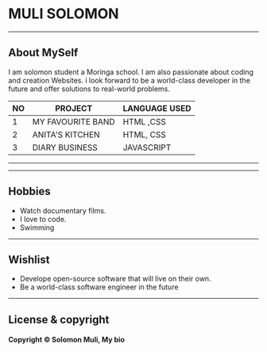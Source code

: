 <!-- About Myself -->
# MULI SOLOMON
---

<!-- my bio -->
## About MySelf

I am solomon student a Moringa school. I am also passionate about coding and creation Websites. i look forward to be a world-class developer in the future and offer solutions to real-world problems.

|NO |PROJECT| LANGUAGE USED|
| ---| ---|---|
|1|MY FAVOURITE BAND|HTML ,CSS|
|2|ANITA'S KITCHEN|HTML, CSS|
|3|DIARY BUSINESS|JAVASCRIPT|

---

----

<!-- Info about my hobbies -->
## Hobbies

- Watch documentary films.
- I love to code.
- Swimming
---

## Wishlist

- Develope open-source software that will live on their own.
- Be a world-class software engineer in the future

---






## License & copyright

#### Copyright © Solomon Muli, My bio 








